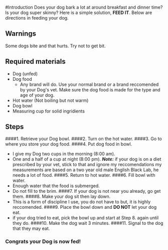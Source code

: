 #Introduction
Does your dog bark a lot at around breakfast and dinner time? Is your dog super skinny? Here is a simple solution, **FEED IT**. 
Below are directions in feeding your dog. 

## Warnings
Some dogs bite and that hurts. Try not to get bit.

## Required materials
* Dog (unfed)
* Dog food 
  - Any brand will do. Use your normal brand or a brand reccomended by your Dog's vet. Make sure the dog food is made for the type and age of your dog.
* Hot water (Not boiling but not warm)
* Dog bowl
* Measuring cup for solid ingridients

## Steps
####1. Retrieve your Dog bowl.
####2. Turn on the hot water.
####3. Go to where you store your dog food.
####4. Put dog food in bowl.
  * I give my Dog two cups in the morning (8:00 am).
  * One and a half of a cup at night (8:00 pm).
  ***Note:*** if your dog is on a diet prescribed by your vet, stick to that and ignore my reccomendations 
  my measurements are based on a two year old male English Black Lab, he needs a lot of food.
####5. Return to hot water.
####6. Fill bowl with water.
  * Enough water that the food is submerged.
  * Do not fill to the brim.
####7. If your dog is not near you already, go get them.
####8. Make your dog sit then lay down.
  * This is a form of discipline I use, you do not have to but, it is highly reccomended.
####9. Place the bowl down and **DO NOT** let your dog eat.
  * if your dog tried to eat, pick the bowl up and start at Step 8. again until they do.
####10. Make the dog wait 3 minutes.
####11. Signal to the dog that they may eat.

### Congrats your Dog is now fed!
